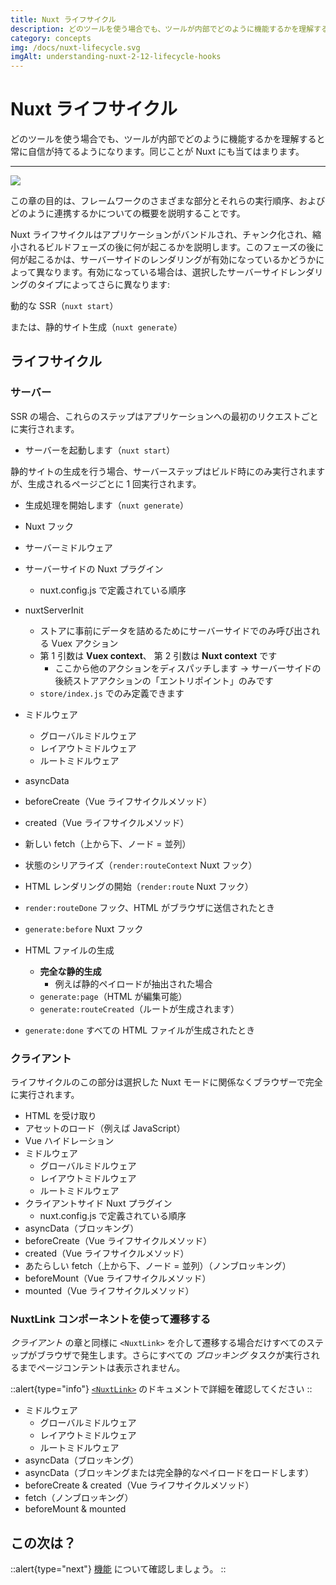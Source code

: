 ```yaml
---
title: Nuxt ライフサイクル
description: どのツールを使う場合でも、ツールが内部でどのように機能するかを理解すると常に自信が持てるようになります。同じことが Nuxt にも当てはまります。
category: concepts
img: /docs/nuxt-lifecycle.svg
imgAlt: understanding-nuxt-2-12-lifecycle-hooks
---
```

# Nuxt ライフサイクル

どのツールを使う場合でも、ツールが内部でどのように機能するかを理解すると常に自信が持てるようになります。同じことが Nuxt にも当てはまります。

---

![](/img/docs/nuxt-lifecycle.svg)

この章の目的は、フレームワークのさまざまな部分とそれらの実行順序、およびどのように連携するかについての概要を説明することです。

Nuxt ライフサイクルはアプリケーションがバンドルされ、チャンク化され、縮小されるビルドフェーズの後に何が起こるかを説明します。このフェーズの後に何が起こるかは、サーバーサイドのレンダリングが有効になっているかどうかによって異なります。有効になっている場合は、選択したサーバーサイドレンダリングのタイプによってさらに異なります:

動的な SSR（`nuxt start`）

または、静的サイト生成（`nuxt generate`）

## ライフサイクル

### サーバー

SSR の場合、これらのステップはアプリケーションへの最初のリクエストごとに実行されます。

- サーバーを起動します（`nuxt start`）

静的サイトの生成を行う場合、サーバーステップはビルド時にのみ実行されますが、生成されるページごとに 1 回実行されます。

- 生成処理を開始します（`nuxt generate`）

- Nuxt フック
- サーバーミドルウェア
- サーバーサイドの Nuxt プラグイン
  - nuxt.config.js で定義されている順序
- nuxtServerInit
  - ストアに事前にデータを詰めるためにサーバーサイドでのみ呼び出される Vuex アクション
  - 第 1 引数は **Vuex context**、 第 2 引数は **Nuxt context** です
    - ここから他のアクションをディスパッチします → サーバーサイドの後続ストアアクションの「エントリポイント」のみです
  - `store/index.js` でのみ定義できます
- ミドルウェア
  - グローバルミドルウェア
  - レイアウトミドルウェア
  - ルートミドルウェア
- asyncData
- beforeCreate（Vue ライフサイクルメソッド）
- created（Vue ライフサイクルメソッド）
- 新しい fetch（上から下、ノード = 並列）
- 状態のシリアライズ（`render:routeContext` Nuxt フック）

- HTML レンダリングの開始（`render:route` Nuxt フック）

- `render:routeDone` フック、HTML がブラウザに送信されたとき

- `generate:before` Nuxt フック
- HTML ファイルの生成
  - **完全な静的生成**
    - 例えば静的ペイロードが抽出された場合
  - `generate:page`（HTML が編集可能）
  - `generate:routeCreated`（ルートが生成されます）
- `generate:done` すべての HTML ファイルが生成されたとき

### クライアント

ライフサイクルのこの部分は選択した Nuxt モードに関係なくブラウザーで完全に実行されます。

- HTML を受け取り
- アセットのロード（例えば JavaScript）
- Vue ハイドレーション
- ミドルウェア
  - グローバルミドルウェア
  - レイアウトミドルウェア
  - ルートミドルウェア
- クライアントサイド Nuxt プラグイン
  - nuxt.config.js で定義されている順序
- asyncData（ブロッキング）
- beforeCreate（Vue ライフサイクルメソッド）
- created（Vue ライフサイクルメソッド）
- あたらしい fetch（上から下、ノード = 並列）（ノンブロッキング）
- beforeMount（Vue ライフサイクルメソッド）
- mounted（Vue ライフサイクルメソッド）

### NuxtLink コンポーネントを使って遷移する

_クライアント_ の章と同様に `<NuxtLink>` を介して遷移する場合だけすべてのステップがブラウザで発生します。さらにすべての _ブロッキング_ タスクが実行されるまでページコンテントは表示されません。

::alert{type="info"}
[`<NuxtLink>`](/docs/features/nuxt-components#the-nuxtlink-component) のドキュメントで詳細を確認してください
::

- ミドルウェア
  - グローバルミドルウェア
  - レイアウトミドルウェア
  - ルートミドルウェア
- asyncData（ブロッキング）
- asyncData（ブロッキングまたは完全静的なペイロードをロードします）
- beforeCreate & created（Vue ライフサイクルメソッド）
- fetch（ノンブロッキング）
- beforeMount & mounted

## この次は？

::alert{type="next"}
[機能](/docs/features/rendering-modes) について確認しましょう。
::
